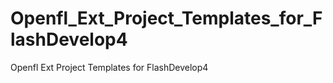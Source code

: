Openfl_Ext_Project_Templates_for_FlashDevelop4
==============================================

Openfl Ext Project Templates for FlashDevelop4
